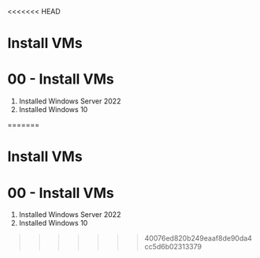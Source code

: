 <<<<<<< HEAD
# Install VMs

# 00 - Install VMs

1. Installed Windows Server 2022 
2. Installed Windows 10

=======
# Install VMs

# 00 - Install VMs

1. Installed Windows Server 2022 
2. Installed Windows 10

>>>>>>> 40076ed820b249eaaf8de90da4cc5d6b02313379
